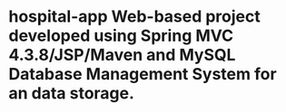 # hospital-app Web-based project developed using Spring MVC 4.3.8/JSP/Maven and MySQL Database Management System for an data storage.
